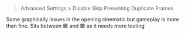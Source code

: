 > Advanced Settings > Disable Skip Presenting Duplicate Frames

Some graphically issues in the opening cinematic but gameplay is more than fine. Sits between 🟦 and 🟩 as it needs more testing